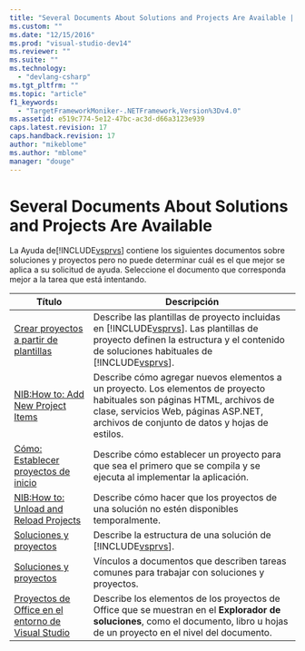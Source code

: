 ```yaml
---
title: "Several Documents About Solutions and Projects Are Available | Microsoft Docs"
ms.custom: ""
ms.date: "12/15/2016"
ms.prod: "visual-studio-dev14"
ms.reviewer: ""
ms.suite: ""
ms.technology: 
  - "devlang-csharp"
ms.tgt_pltfrm: ""
ms.topic: "article"
f1_keywords: 
  - "TargetFrameworkMoniker-.NETFramework,Version%3Dv4.0"
ms.assetid: e519c774-5e12-47bc-ac3d-d66a3123e939
caps.latest.revision: 17
caps.handback.revision: 17
author: "mikeblome"
ms.author: "mblome"
manager: "douge"
---
```

# Several Documents About Solutions and Projects Are Available
La Ayuda de[!INCLUDE[vsprvs](../code-quality/includes/vsprvs_md.md)] contiene los siguientes documentos sobre soluciones y proyectos pero no puede determinar cuál es el que mejor se aplica a su solicitud de ayuda.  Seleccione el documento que corresponda mejor a la tarea que está intentando.  
  
|Título|Descripción|  
|------------|-----------------|  
|[Crear proyectos a partir de plantillas](http://msdn.microsoft.com/es-es/7c36d86a-6b79-4480-8228-0f925f1204b2)|Describe las plantillas de proyecto incluidas en [!INCLUDE[vsprvs](../code-quality/includes/vsprvs_md.md)].  Las plantillas de proyecto definen la estructura y el contenido de soluciones habituales de [!INCLUDE[vsprvs](../code-quality/includes/vsprvs_md.md)].|  
|[NIB:How to: Add New Project Items](http://msdn.microsoft.com/es-es/63d3e16b-de6e-4bb5-a0e3-ecec762201ce)|Describe cómo agregar nuevos elementos a un proyecto.  Los elementos de proyecto habituales son páginas HTML, archivos de clase, servicios Web, páginas ASP.NET, archivos de conjunto de datos y hojas de estilos.|  
|[Cómo: Establecer proyectos de inicio](http://msdn.microsoft.com/es-es/31465836-0911-48db-a5d9-e456b635e970)|Describe cómo establecer un proyecto para que sea el primero que se compila y se ejecuta al implementar la aplicación.|  
|[NIB:How to: Unload and Reload Projects](http://msdn.microsoft.com/es-es/abc0155b-8fcb-4ffc-95b6-698518a7100b)|Describe cómo hacer que los proyectos de una solución no estén disponibles temporalmente.|  
|[Soluciones y proyectos](../ide/solutions-and-projects-in-visual-studio.md)|Describe la estructura de una solución de [!INCLUDE[vsprvs](../code-quality/includes/vsprvs_md.md)].|  
|[Soluciones y proyectos](../ide/solutions-and-projects-in-visual-studio.md)|Vínculos a documentos que describen tareas comunes para trabajar con soluciones y proyectos.|  
|[Proyectos de Office en el entorno de Visual Studio](/office-dev/office-dev/office-projects-in-the-visual-studio-environment)|Describe los elementos de los proyectos de Office que se muestran en el **Explorador de soluciones**, como el documento, libro u hojas de un proyecto en el nivel del documento.|